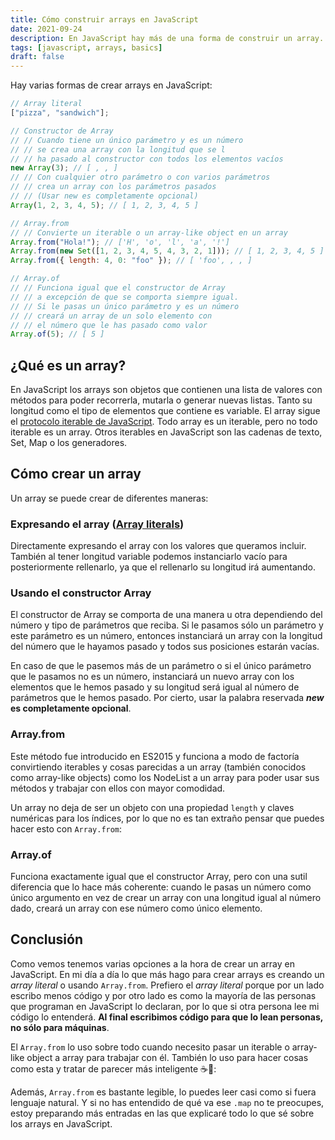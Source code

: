 ```yaml
---
title: Cómo construir arrays en JavaScript
date: 2021-09-24
description: En JavaScript hay más de una forma de construir un array. En este artículo podrás ver a base de ejemplos cada una de las maneras posibles.
tags: [javascript, arrays, basics]
draft: false
---
```


<tldr-section>

  Hay varias formas de crear arrays en JavaScript:

```javascript
// Array literal
["pizza", "sandwich"];

// Constructor de Array
// // Cuando tiene un único parámetro y es un número
// // se crea una array con la longitud que se l
// // ha pasado al constructor con todos los elementos vacíos
new Array(3); // [ , , ]
// // Con cualquier otro parámetro o con varios parámetros
// // crea un array con los parámetros pasados
// // (Usar new es completamente opcional)
Array(1, 2, 3, 4, 5); // [ 1, 2, 3, 4, 5 ]

// Array.from
// // Convierte un iterable o un array-like object en un array
Array.from("Hola!"); // ['H', 'o', 'l', 'a', '!']
Array.from(new Set([1, 2, 3, 4, 5, 4, 3, 2, 1])); // [ 1, 2, 3, 4, 5 ]
Array.from({ length: 4, 0: "foo" }); // [ 'foo', , , ]

// Array.of
// // Funciona igual que el constructor de Array
// // a excepción de que se comporta siempre igual.
// // Si le pasas un único parámetro y es un número
// // creará un array de un solo elemento con
// // el número que le has pasado como valor
Array.of(5); // [ 5 ]
```

</tldr-section>

## ¿Qué es un array?

En JavaScript los arrays son objetos que contienen una lista de valores con métodos para poder recorrerla, mutarla o generar nuevas listas. Tanto su longitud como el tipo de elementos que contiene es variable. El array sigue el [protocolo iterable de JavaScript](https://developer.mozilla.org/es/docs/Web/JavaScript/Reference/Iteration_protocols). Todo array es un iterable, pero no todo iterable es un array. Otros iterables en JavaScript son las cadenas de texto, Set, Map o los generadores.

## Cómo crear un array

Un array se puede crear de diferentes maneras:

### Expresando el array ([Array literals](https://developer.mozilla.org/es/docs/Web/JavaScript/Guide/Grammar_and_types#arreglos_literales))

Directamente expresando el array con los valores que queramos incluir. También al tener longitud variable podemos instanciarlo vacío para posteriormente rellenarlo, ya que el rellenarlo su longitud irá aumentando.

<js-repl
  title="Array literal"
  init="[`const food = ['pizza', 'sandwich']`,'food.length','const emptyArray = []','emptyArray.length']">
</js-repl>

### Usando el constructor Array

El constructor de Array se comporta de una manera u otra dependiendo del número y tipo de parámetros que reciba. Si le pasamos sólo un parámetro y este parámetro es un número, entonces instanciará un array con la longitud del número que le hayamos pasado y todos sus posiciones estarán vacías.

En caso de que le pasemos más de un parámetro o si el único parámetro que le pasamos no es un número, instanciará un nuevo array con los elementos que le hemos pasado y su longitud será igual al número de parámetros que le hemos pasado. Por cierto, usar la palabra reservada **_new_ es completamente opcional**.

<js-repl
  title="Constructor de Array"
  init="['const numberArray = new Array(5)',`const stringArray = new Array('foo')`,`const fibonacciNumbers = new Array(1,1,2,3,5,8,13)`]">
</js-repl>

### Array.from

Este método fue introducido en ES2015 y funciona a modo de factoría convirtiendo iterables y cosas parecidas a un array (también conocidos como array-like objects) como los NodeList a un array para poder usar sus métodos y trabajar con ellos con mayor comodidad.

<js-repl
  title="Array.from"
  init="[`const mapExample = new Map().set('first',1).set('second',2)`,`Array.from(mapExample)`,`Array.from(mapExample.values())`,`Array.from('Hola!')`,`Array.from(new Set([1,2,3,4,5,4,3,2,1]))`,]">
</js-repl>

Un array no deja de ser un objeto con una propiedad `length` y claves numéricas para los índices, por lo que no es tan extraño pensar que puedes hacer esto con `Array.from`:

<js-repl
  title="Array.from"
  init="[`Array.from({length: 4, 0: 'foo'})`]">
</js-repl>

### Array.of

Funciona exactamente igual que el constructor Array, pero con una sutil diferencia que lo hace más coherente: cuando le pasas un número como único argumento en vez de crear un array con una longitud igual al número dado, creará un array con ese número como único elemento.

<js-repl
  title="Array.of"
  init="[`const numberArray = Array.of(5)`, `const stringArray = Array.of('foo')`, `const fibonacciNumbers = Array.of(1,1,2,3,5,8,13)`]">
</js-repl>

## Conclusión

Como vemos tenemos varias opciones a la hora de crear un array en JavaScript. En mi día a día lo que más hago para crear arrays es creando un _array literal_ o usando `Array.from`. Prefiero el _array literal_ porque por un lado escribo menos código y por otro lado es como la mayoría de las personas que programan en JavaScript lo declaran, por lo que si otra persona lee mi código lo entenderá. **Al final escribimos código para que lo lean personas, no sólo para máquinas**.

El `Array.from` lo uso sobre todo cuando necesito pasar un iterable o array-like object a array para trabajar con él. También lo uso para hacer cosas como esta y tratar de parecer más inteligente ☕️🧐:

<js-repl
  title="Array.from fancy"
  init="[`Array.from({length: 5}).map((_, index) => \`${'*'.repeat(index + 1)}\`)`]">
</js-repl>

Además, `Array.from` es bastante legible, lo puedes leer casi como si fuera lenguaje natural. Y si no has entendido de qué va ese `.map` no te preocupes, estoy preparando más entradas en las que explicaré todo lo que sé sobre los arrays en JavaScript.
